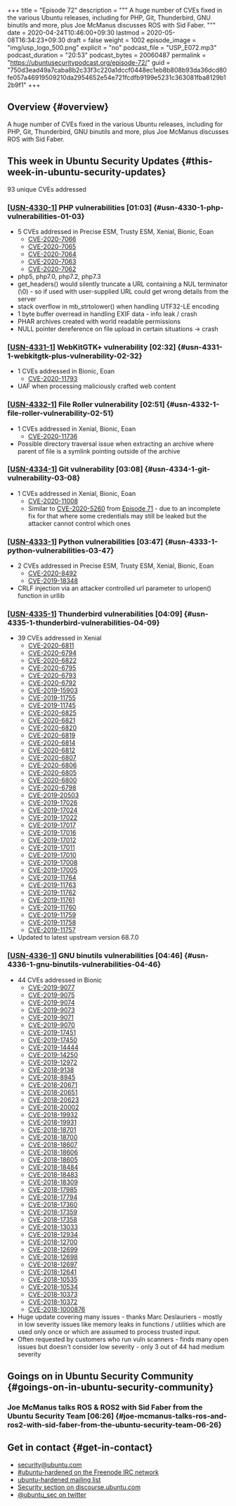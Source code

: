 +++
title = "Episode 72"
description = """
  A huge number of CVEs fixed in the various Ubuntu releases, including for
  PHP, Git, Thunderbird, GNU binutils and more, plus Joe McManus discusses
  ROS with Sid Faber.
  """
date = 2020-04-24T10:46:00+09:30
lastmod = 2020-05-08T16:34:23+09:30
draft = false
weight = 1002
episode_image = "img/usp_logo_500.png"
explicit = "no"
podcast_file = "USP_E072.mp3"
podcast_duration = "20:53"
podcast_bytes = 20060487
permalink = "https://ubuntusecuritypodcast.org/episode-72/"
guid = "750d3ead49a7caba8b2c33f3c220a1dccf0448ec1eb8b808b93da36dcd80fe057a46919509210da2954652e54e721fcdfb9199e5231c363081fba8129b12b9f1"
+++

## Overview {#overview}

A huge number of CVEs fixed in the various Ubuntu releases, including for
PHP, Git, Thunderbird, GNU binutils and more, plus Joe McManus discusses
ROS with Sid Faber.


## This week in Ubuntu Security Updates {#this-week-in-ubuntu-security-updates}

93 unique CVEs addressed


### [[USN-4330-1](https://usn.ubuntu.com/4330-1/)] PHP vulnerabilities [01:03] {#usn-4330-1-php-vulnerabilities-01-03}

-   5 CVEs addressed in Precise ESM, Trusty ESM, Xenial, Bionic, Eoan
    -   [CVE-2020-7066](https://people.canonical.com/~ubuntu-security/cve/CVE-2020-7066) <!-- medium -->
    -   [CVE-2020-7065](https://people.canonical.com/~ubuntu-security/cve/CVE-2020-7065) <!-- medium -->
    -   [CVE-2020-7064](https://people.canonical.com/~ubuntu-security/cve/CVE-2020-7064) <!-- medium -->
    -   [CVE-2020-7063](https://people.canonical.com/~ubuntu-security/cve/CVE-2020-7063) <!-- low -->
    -   [CVE-2020-7062](https://people.canonical.com/~ubuntu-security/cve/CVE-2020-7062) <!-- low -->
-   php5, php7.0, php7.2, php7.3
-   get\_headers() would silently truncate a URL containing a NUL terminator
    (\\0) - so if used with user-supplied URL could get wrong details from the
    server
-   stack overflow in mb\_strtolower() when handling UTF32-LE encoding
-   1 byte buffer overread in handling EXIF data - info leak / crash
-   PHAR archives created with world readable permissions
-   NULL pointer dereference on file upload in certain situations -> crash


### [[USN-4331-1](https://usn.ubuntu.com/4331-1/)] WebKitGTK+ vulnerability [02:32] {#usn-4331-1-webkitgtk-plus-vulnerability-02-32}

-   1 CVEs addressed in Bionic, Eoan
    -   [CVE-2020-11793](https://people.canonical.com/~ubuntu-security/cve/CVE-2020-11793) <!-- medium -->
-   UAF when processing maliciously crafted web content


### [[USN-4332-1](https://usn.ubuntu.com/4332-1/)] File Roller vulnerability [02:51] {#usn-4332-1-file-roller-vulnerability-02-51}

-   1 CVEs addressed in Xenial, Bionic, Eoan
    -   [CVE-2020-11736](https://people.canonical.com/~ubuntu-security/cve/CVE-2020-11736) <!-- medium -->
-   Possible directory traversal issue when extracting an archive where
    parent of file is a symlink pointing outside of the archive


### [[USN-4334-1](https://usn.ubuntu.com/4334-1/)] Git vulnerability [03:08] {#usn-4334-1-git-vulnerability-03-08}

-   1 CVEs addressed in Xenial, Bionic, Eoan
    -   [CVE-2020-11008](https://people.canonical.com/~ubuntu-security/cve/CVE-2020-11008) <!-- medium -->
    -   Similar to [CVE-2020-5260](https://people.canonical.com/~ubuntu-security/cve/CVE-2020-5260) from [Episode 71](https://ubuntusecuritypodcast.org/episode-71/) - due to an incomplete fix for
        that where some credentials may still be leaked but the attacker cannot
        control which ones


### [[USN-4333-1](https://usn.ubuntu.com/4333-1/)] Python vulnerabilities [03:47] {#usn-4333-1-python-vulnerabilities-03-47}

-   2 CVEs addressed in Precise ESM, Trusty ESM, Xenial, Bionic, Eoan
    -   [CVE-2020-8492](https://people.canonical.com/~ubuntu-security/cve/CVE-2020-8492) <!-- low -->
    -   [CVE-2019-18348](https://people.canonical.com/~ubuntu-security/cve/CVE-2019-18348) <!-- medium -->
-   CRLF injection via an attacker controlled url parameter to urlopen()
    function in urllib


### [[USN-4335-1](https://usn.ubuntu.com/4335-1/)] Thunderbird vulnerabilities [04:09] {#usn-4335-1-thunderbird-vulnerabilities-04-09}

-   39 CVEs addressed in Xenial
    -   [CVE-2020-6811](https://people.canonical.com/~ubuntu-security/cve/CVE-2020-6811) <!-- medium -->
    -   [CVE-2020-6794](https://people.canonical.com/~ubuntu-security/cve/CVE-2020-6794) <!-- medium -->
    -   [CVE-2020-6822](https://people.canonical.com/~ubuntu-security/cve/CVE-2020-6822) <!-- medium -->
    -   [CVE-2020-6795](https://people.canonical.com/~ubuntu-security/cve/CVE-2020-6795) <!-- medium -->
    -   [CVE-2020-6793](https://people.canonical.com/~ubuntu-security/cve/CVE-2020-6793) <!-- medium -->
    -   [CVE-2020-6792](https://people.canonical.com/~ubuntu-security/cve/CVE-2020-6792) <!-- low -->
    -   [CVE-2019-15903](https://people.canonical.com/~ubuntu-security/cve/CVE-2019-15903) <!-- medium -->
    -   [CVE-2019-11755](https://people.canonical.com/~ubuntu-security/cve/CVE-2019-11755) <!-- medium -->
    -   [CVE-2019-11745](https://people.canonical.com/~ubuntu-security/cve/CVE-2019-11745) <!-- medium -->
    -   [CVE-2020-6825](https://people.canonical.com/~ubuntu-security/cve/CVE-2020-6825) <!-- medium -->
    -   [CVE-2020-6821](https://people.canonical.com/~ubuntu-security/cve/CVE-2020-6821) <!-- medium -->
    -   [CVE-2020-6820](https://people.canonical.com/~ubuntu-security/cve/CVE-2020-6820) <!-- high -->
    -   [CVE-2020-6819](https://people.canonical.com/~ubuntu-security/cve/CVE-2020-6819) <!-- high -->
    -   [CVE-2020-6814](https://people.canonical.com/~ubuntu-security/cve/CVE-2020-6814) <!-- medium -->
    -   [CVE-2020-6812](https://people.canonical.com/~ubuntu-security/cve/CVE-2020-6812) <!-- low -->
    -   [CVE-2020-6807](https://people.canonical.com/~ubuntu-security/cve/CVE-2020-6807) <!-- medium -->
    -   [CVE-2020-6806](https://people.canonical.com/~ubuntu-security/cve/CVE-2020-6806) <!-- medium -->
    -   [CVE-2020-6805](https://people.canonical.com/~ubuntu-security/cve/CVE-2020-6805) <!-- medium -->
    -   [CVE-2020-6800](https://people.canonical.com/~ubuntu-security/cve/CVE-2020-6800) <!-- medium -->
    -   [CVE-2020-6798](https://people.canonical.com/~ubuntu-security/cve/CVE-2020-6798) <!-- medium -->
    -   [CVE-2019-20503](https://people.canonical.com/~ubuntu-security/cve/CVE-2019-20503) <!-- medium -->
    -   [CVE-2019-17026](https://people.canonical.com/~ubuntu-security/cve/CVE-2019-17026) <!-- medium -->
    -   [CVE-2019-17024](https://people.canonical.com/~ubuntu-security/cve/CVE-2019-17024) <!-- medium -->
    -   [CVE-2019-17022](https://people.canonical.com/~ubuntu-security/cve/CVE-2019-17022) <!-- medium -->
    -   [CVE-2019-17017](https://people.canonical.com/~ubuntu-security/cve/CVE-2019-17017) <!-- medium -->
    -   [CVE-2019-17016](https://people.canonical.com/~ubuntu-security/cve/CVE-2019-17016) <!-- medium -->
    -   [CVE-2019-17012](https://people.canonical.com/~ubuntu-security/cve/CVE-2019-17012) <!-- medium -->
    -   [CVE-2019-17011](https://people.canonical.com/~ubuntu-security/cve/CVE-2019-17011) <!-- medium -->
    -   [CVE-2019-17010](https://people.canonical.com/~ubuntu-security/cve/CVE-2019-17010) <!-- medium -->
    -   [CVE-2019-17008](https://people.canonical.com/~ubuntu-security/cve/CVE-2019-17008) <!-- medium -->
    -   [CVE-2019-17005](https://people.canonical.com/~ubuntu-security/cve/CVE-2019-17005) <!-- medium -->
    -   [CVE-2019-11764](https://people.canonical.com/~ubuntu-security/cve/CVE-2019-11764) <!-- medium -->
    -   [CVE-2019-11763](https://people.canonical.com/~ubuntu-security/cve/CVE-2019-11763) <!-- medium -->
    -   [CVE-2019-11762](https://people.canonical.com/~ubuntu-security/cve/CVE-2019-11762) <!-- medium -->
    -   [CVE-2019-11761](https://people.canonical.com/~ubuntu-security/cve/CVE-2019-11761) <!-- medium -->
    -   [CVE-2019-11760](https://people.canonical.com/~ubuntu-security/cve/CVE-2019-11760) <!-- medium -->
    -   [CVE-2019-11759](https://people.canonical.com/~ubuntu-security/cve/CVE-2019-11759) <!-- medium -->
    -   [CVE-2019-11758](https://people.canonical.com/~ubuntu-security/cve/CVE-2019-11758) <!-- medium -->
    -   [CVE-2019-11757](https://people.canonical.com/~ubuntu-security/cve/CVE-2019-11757) <!-- medium -->
-   Updated to latest upstream version 68.7.0


### [[USN-4336-1](https://usn.ubuntu.com/4336-1/)] GNU binutils vulnerabilities [04:46] {#usn-4336-1-gnu-binutils-vulnerabilities-04-46}

-   44 CVEs addressed in Bionic
    -   [CVE-2019-9077](https://people.canonical.com/~ubuntu-security/cve/CVE-2019-9077) <!-- low -->
    -   [CVE-2019-9075](https://people.canonical.com/~ubuntu-security/cve/CVE-2019-9075) <!-- low -->
    -   [CVE-2019-9074](https://people.canonical.com/~ubuntu-security/cve/CVE-2019-9074) <!-- low -->
    -   [CVE-2019-9073](https://people.canonical.com/~ubuntu-security/cve/CVE-2019-9073) <!-- low -->
    -   [CVE-2019-9071](https://people.canonical.com/~ubuntu-security/cve/CVE-2019-9071) <!-- low -->
    -   [CVE-2019-9070](https://people.canonical.com/~ubuntu-security/cve/CVE-2019-9070) <!-- low -->
    -   [CVE-2019-17451](https://people.canonical.com/~ubuntu-security/cve/CVE-2019-17451) <!-- medium -->
    -   [CVE-2019-17450](https://people.canonical.com/~ubuntu-security/cve/CVE-2019-17450) <!-- low -->
    -   [CVE-2019-14444](https://people.canonical.com/~ubuntu-security/cve/CVE-2019-14444) <!-- medium -->
    -   [CVE-2019-14250](https://people.canonical.com/~ubuntu-security/cve/CVE-2019-14250) <!-- medium -->
    -   [CVE-2019-12972](https://people.canonical.com/~ubuntu-security/cve/CVE-2019-12972) <!-- low -->
    -   [CVE-2018-9138](https://people.canonical.com/~ubuntu-security/cve/CVE-2018-9138) <!-- low -->
    -   [CVE-2018-8945](https://people.canonical.com/~ubuntu-security/cve/CVE-2018-8945) <!-- low -->
    -   [CVE-2018-20671](https://people.canonical.com/~ubuntu-security/cve/CVE-2018-20671) <!-- low -->
    -   [CVE-2018-20651](https://people.canonical.com/~ubuntu-security/cve/CVE-2018-20651) <!-- low -->
    -   [CVE-2018-20623](https://people.canonical.com/~ubuntu-security/cve/CVE-2018-20623) <!-- low -->
    -   [CVE-2018-20002](https://people.canonical.com/~ubuntu-security/cve/CVE-2018-20002) <!-- low -->
    -   [CVE-2018-19932](https://people.canonical.com/~ubuntu-security/cve/CVE-2018-19932) <!-- low -->
    -   [CVE-2018-19931](https://people.canonical.com/~ubuntu-security/cve/CVE-2018-19931) <!-- low -->
    -   [CVE-2018-18701](https://people.canonical.com/~ubuntu-security/cve/CVE-2018-18701) <!-- low -->
    -   [CVE-2018-18700](https://people.canonical.com/~ubuntu-security/cve/CVE-2018-18700) <!-- low -->
    -   [CVE-2018-18607](https://people.canonical.com/~ubuntu-security/cve/CVE-2018-18607) <!-- low -->
    -   [CVE-2018-18606](https://people.canonical.com/~ubuntu-security/cve/CVE-2018-18606) <!-- low -->
    -   [CVE-2018-18605](https://people.canonical.com/~ubuntu-security/cve/CVE-2018-18605) <!-- low -->
    -   [CVE-2018-18484](https://people.canonical.com/~ubuntu-security/cve/CVE-2018-18484) <!-- low -->
    -   [CVE-2018-18483](https://people.canonical.com/~ubuntu-security/cve/CVE-2018-18483) <!-- low -->
    -   [CVE-2018-18309](https://people.canonical.com/~ubuntu-security/cve/CVE-2018-18309) <!-- low -->
    -   [CVE-2018-17985](https://people.canonical.com/~ubuntu-security/cve/CVE-2018-17985) <!-- low -->
    -   [CVE-2018-17794](https://people.canonical.com/~ubuntu-security/cve/CVE-2018-17794) <!-- low -->
    -   [CVE-2018-17360](https://people.canonical.com/~ubuntu-security/cve/CVE-2018-17360) <!-- low -->
    -   [CVE-2018-17359](https://people.canonical.com/~ubuntu-security/cve/CVE-2018-17359) <!-- low -->
    -   [CVE-2018-17358](https://people.canonical.com/~ubuntu-security/cve/CVE-2018-17358) <!-- low -->
    -   [CVE-2018-13033](https://people.canonical.com/~ubuntu-security/cve/CVE-2018-13033) <!-- low -->
    -   [CVE-2018-12934](https://people.canonical.com/~ubuntu-security/cve/CVE-2018-12934) <!-- low -->
    -   [CVE-2018-12700](https://people.canonical.com/~ubuntu-security/cve/CVE-2018-12700) <!-- low -->
    -   [CVE-2018-12699](https://people.canonical.com/~ubuntu-security/cve/CVE-2018-12699) <!-- low -->
    -   [CVE-2018-12698](https://people.canonical.com/~ubuntu-security/cve/CVE-2018-12698) <!-- low -->
    -   [CVE-2018-12697](https://people.canonical.com/~ubuntu-security/cve/CVE-2018-12697) <!-- low -->
    -   [CVE-2018-12641](https://people.canonical.com/~ubuntu-security/cve/CVE-2018-12641) <!-- low -->
    -   [CVE-2018-10535](https://people.canonical.com/~ubuntu-security/cve/CVE-2018-10535) <!-- low -->
    -   [CVE-2018-10534](https://people.canonical.com/~ubuntu-security/cve/CVE-2018-10534) <!-- low -->
    -   [CVE-2018-10373](https://people.canonical.com/~ubuntu-security/cve/CVE-2018-10373) <!-- low -->
    -   [CVE-2018-10372](https://people.canonical.com/~ubuntu-security/cve/CVE-2018-10372) <!-- low -->
    -   [CVE-2018-1000876](https://people.canonical.com/~ubuntu-security/cve/CVE-2018-1000876) <!-- low -->
-   Huge update covering many issues - thanks Marc Deslauriers - mostly in
    low severity issues like memory leaks in functions / utilities which are
    used only once or which are assumed to process trusted input.
-   Often requested by customers who run vuln scanners - finds many open
    issues but doesn't consider low severity - only 3 out of 44 had medium
    severity


## Goings on in Ubuntu Security Community {#goings-on-in-ubuntu-security-community}


### Joe McManus talks ROS & ROS2 with Sid Faber from the Ubuntu Security Team [06:26] {#joe-mcmanus-talks-ros-and-ros2-with-sid-faber-from-the-ubuntu-security-team-06-26}


## Get in contact {#get-in-contact}

-   [security@ubuntu.com](mailto:security@ubuntu.com)
-   [#ubuntu-hardened on the Freenode IRC network](http://webchat.freenode.net/#ubuntu-hardened)
-   [ubuntu-hardened mailing list](https://lists.ubuntu.com/mailman/listinfo/ubuntu-hardened)
-   [Security section on discourse.ubuntu.com](https://discourse.ubuntu.com/c/security)
-   [@ubuntu\_sec on twitter](https://twitter.com/ubuntu%5Fsec)
